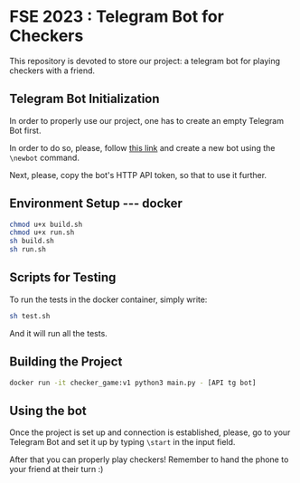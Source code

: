 # FSE 2023 : Telegram Bot for Checkers
This repository is devoted to store our project: a telegram bot for playing checkers with a friend.
## Telegram Bot Initialization
In order to properly use our project, one has to create an empty Telegram Bot first.

In order to do so, please, follow [this link](https://t.me/BotFather) and create a new bot using the `\newbot` command.

Next, please, copy the bot's HTTP API token, so that to use it further.

## Environment Setup --- docker
```bash
chmod u+x build.sh
chmod u+x run.sh 
sh build.sh
sh run.sh
```
## Scripts for Testing
To run the tests in the docker container, simply write:
```bash
sh test.sh
```
And it will run all the tests.
## Building the Project
```bash
docker run -it checker_game:v1 python3 main.py - [API tg bot]
```
## Using the bot
Once the project is set up and connection is established, please, go to your Telegram Bot and set it up by typing `\start` in the input field.

After that you can properly play checkers! Remember to hand the phone to your friend at their turn :)
